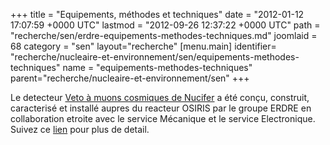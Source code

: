 +++
title = "Equipements, méthodes et techniques"
date = "2012-01-12 17:07:59 +0000 UTC"
lastmod = "2012-09-26 12:37:22 +0000 UTC"
path = "recherche/sen/erdre-equipements-methodes-techniques.md"
joomlaid = 68
category = "sen"
layout="recherche"
[menu.main]
  identifier= "recherche/nucleaire-et-environnement/sen/equipements-methodes-techniques"
  name = "equipements-methodes-techniques"
  parent="recherche/nucleaire-et-environnement/sen"
+++
<p>Le detecteur <a href="services-techniques-et-administration/mecanique/projets-realisations.md">Veto à muons cosmiques de Nucifer</a> a été conçu, construit, caracterisé et installé aupres du reacteur OSIRIS par le groupe ERDRE en collaboration etroite avec le service Mécanique et le service Electronique. Suivez ce <a href=".md">lien</a> pour plus de detail.</p>